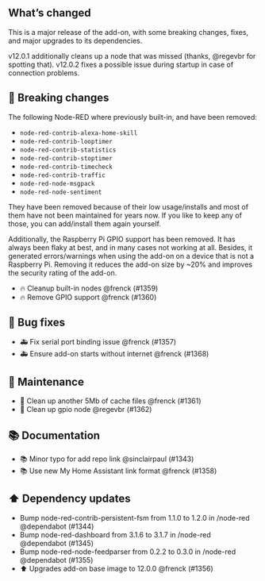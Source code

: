## What’s changed

This is a major release of the add-on, with some breaking changes, fixes, and major upgrades to its dependencies.

v12.0.1 additionally cleans up a node that was missed (thanks, @regevbr for spotting that).
v12.0.2 fixes a possible issue during startup in case of connection problems.

## 🚨 Breaking changes

The following Node-RED where previously built-in, and have been removed:

- `node-red-contrib-alexa-home-skill`
- `node-red-contrib-looptimer`
- `node-red-contrib-statistics`
- `node-red-contrib-stoptimer`
- `node-red-contrib-timecheck`
- `node-red-contrib-traffic`
- `node-red-node-msgpack`
- `node-red-node-sentiment`

They have been removed because of their low usage/installs and most
of them have not been maintained for years now. If you like to keep any of those, you can add/install them again yourself.

Additionally, the Raspberry Pi GPIO support has been removed.
It has always been flaky at best, and in many cases not working at all.
Besides, it generated errors/warnings when using the add-on on a device that is not a Raspberry Pi.
Removing it reduces the add-on size by ~20% and improves the security rating of the add-on.

- 🔥 Cleanup built-in nodes @frenck (#1359)
- 🔥 Remove GPIO support @frenck (#1360)

## 🐛 Bug fixes

- 🚑 Fix serial port binding issue @frenck (#1357)
- 🚑 Ensure add-on starts without internet @frenck (#1368)

## 🧰 Maintenance

- 🧹 Clean up another 5Mb of cache files @frenck (#1361)
- 🧹 Clean up gpio node @regevbr (#1362)

## 📚 Documentation

- 📚 Minor typo for add repo link @sinclairpaul (#1343)
- 📚 Use new My Home Assistant link format @frenck (#1358)

## ⬆️ Dependency updates

- Bump node-red-contrib-persistent-fsm from 1.1.0 to 1.2.0 in /node-red @dependabot (#1344)
- Bump node-red-dashboard from 3.1.6 to 3.1.7 in /node-red @dependabot (#1345)
- Bump node-red-node-feedparser from 0.2.2 to 0.3.0 in /node-red @dependabot (#1355)
- ⬆️ Upgrades add-on base image to 12.0.0 @frenck (#1356)
